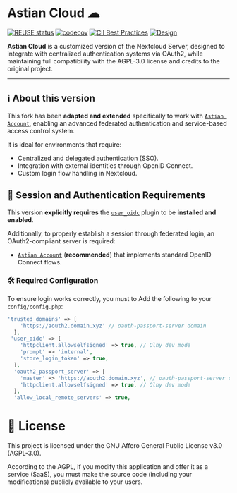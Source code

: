 <!--
 - SPDX-FileCopyrightText: 2016-2024 Nextcloud GmbH and Nextcloud contributors
 - SPDX-FileCopyrightText: 2013-2016 ownCloud, Inc.
 - SPDX-License-Identifier: AGPL-3.0-or-later
-->

# Astian Cloud ☁

[![REUSE status](https://api.reuse.software/badge/github.com/nextcloud/server)](https://api.reuse.software/info/github.com/nextcloud/server)
[![codecov](https://codecov.io/gh/nextcloud/server/branch/master/graph/badge.svg)](https://codecov.io/gh/nextcloud/server)
[![CII Best Practices](https://bestpractices.coreinfrastructure.org/projects/209/badge)](https://bestpractices.coreinfrastructure.org/projects/209)
[![Design](https://contribute.design/api/shield/nextcloud/server)](https://contribute.design/nextcloud/server)

**Astian Cloud** is a customized version of the Nextcloud Server, designed to integrate with centralized authentication systems via OAuth2, while maintaining full compatibility with the AGPL-3.0 license and credits to the original project.

---

## ℹ️ About this version

This fork has been **adapted and extended** specifically to work with [`Astian Account`](https://github.com/goastian/astian-account), enabling an advanced federated authentication and service-based access control system.

It is ideal for environments that require:

-   Centralized and delegated authentication (SSO).
-   Integration with external identities through OpenID Connect.
-   Custom login flow handling in Nextcloud.

## 🔐 Session and Authentication Requirements

This version **explicitly requires** the [`user_oidc`](https://github.com/elyerr/user_oidc) plugin to be **installed and enabled**.

Additionally, to properly establish a session through federated login, an OAuth2-compliant server is required:

-   [`Astian Account`](https://github.com/goastian/astian-account) (**recommended**) that implements standard OpenID Connect flows.

### 🛠 Required Configuration

To ensure login works correctly, you must to Add the following to your `config/config.php`:

```php
'trusted_domains' => [
    'https://aouth2.domain.xyz' // oauth-passport-server domain
  ],
 'user_oidc' => [
    'httpclient.allowselfsigned' => true, // Olny dev mode
    'prompt' => 'internal',
    'store_login_token' => true,
  ],
  'oauth2_passport_server' => [
    'master' => 'https://aouth2.domain.xyz', // oauth-passport-server domain
    'httpclient.allowselfsigned' => true, // Olny dev mode
  ],
  'allow_local_remote_servers' => true,
```

# 📜 License

This project is licensed under the GNU Affero General Public License v3.0 (AGPL-3.0).

According to the AGPL, if you modify this application and offer it as a service (SaaS), you must make the source code (including your modifications) publicly available to your users.
